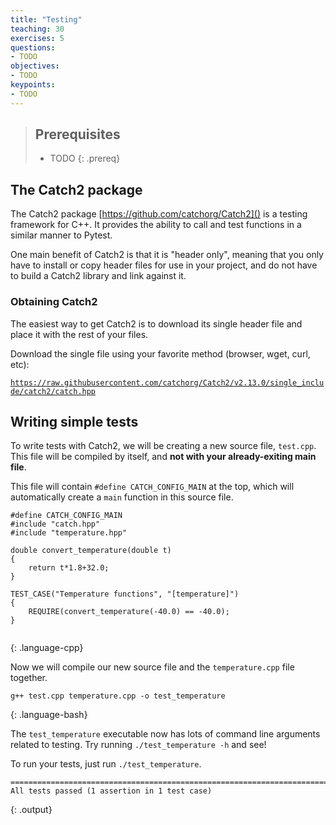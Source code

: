 ```yaml
---
title: "Testing"
teaching: 30
exercises: 5
questions:
- TODO
objectives:
- TODO
keypoints:
- TODO
---
```


> ## Prerequisites
> - TODO
{: .prereq}

## The Catch2 package

The Catch2 package [https://github.com/catchorg/Catch2]() is a testing framework
for C++. It provides the ability to call and test functions in a similar manner
to Pytest.

One main benefit of Catch2 is that it is "header only", meaning that you only
have to install or copy header files for use in your project, and do not
have to build a Catch2 library and link against it.

### Obtaining Catch2

The easiest way to get Catch2 is to download its single header file and place
it with the rest of your files.

Download the single file using your favorite method (browser, wget, curl, etc):

[`https://raw.githubusercontent.com/catchorg/Catch2/v2.13.0/single_include/catch2/catch.hpp`](https://raw.githubusercontent.com/catchorg/Catch2/v2.13.0/single_include/catch2/catch.hpp`)


## Writing simple tests

To write tests with Catch2, we will be creating a new source file, `test.cpp`.
This file will be compiled by itself, and **not with your already-exiting main file**.

This file will contain `#define CATCH_CONFIG_MAIN` at the top, which will automatically
create a `main` function in this source file.

~~~
#define CATCH_CONFIG_MAIN
#include "catch.hpp"
#include "temperature.hpp"

double convert_temperature(double t)
{
    return t*1.8+32.0;
}

TEST_CASE("Temperature functions", "[temperature]")
{
    REQUIRE(convert_temperature(-40.0) == -40.0);
}


~~~
{: .language-cpp}


Now we will compile our new source file and the `temperature.cpp` file together.

~~~
g++ test.cpp temperature.cpp -o test_temperature
~~~
{: .language-bash}

The `test_temperature` executable now has lots of command line arguments related
to testing. Try running `./test_temperature -h` and see!

To run your tests, just run `./test_temperature`.

~~~
===============================================================================
All tests passed (1 assertion in 1 test case)
~~~
{: .output}

